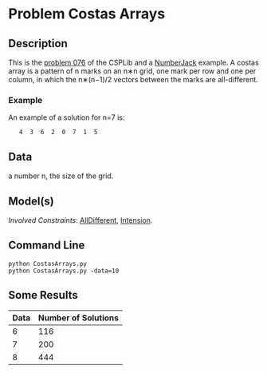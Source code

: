 
# Problem Costas Arrays

## Description


This is the [problem 076](https://www.csplib.org/Problems/prob076/) of the CSPLib and a [NumberJack](https://github.com/eomahony/Numberjack) example.
A costas array is a pattern of n marks on an n∗n grid, one mark per row and one per column, in which the n∗(n−1)/2
vectors between the marks are all-different.



### Example

An example of a solution for n=7 is:
```
   4  3  6  2  0  7  1  5
```

## Data
a number n, the size of the grid.


## Model(s)


*Involved Constraints*: [AllDifferent](https://pycsp.org/documentation/constraints/AllDifferent/), [Intension](https://pycsp.org/documentation/constraints/Intension/).


## Command Line

```shell
python CostasArrays.py
python CostasArrays.py -data=10
```

## Some Results

| Data | Number of Solutions
| --- | ---          
| 6   | 116
| 7   | 200
| 8   | 444
